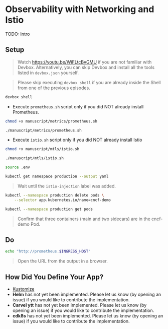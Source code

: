 # Observability with Networking and Istio

TODO: Intro

## Setup

> Watch https://youtu.be/WiFLtcBvGMU if you are not familiar with Devbox. Alternatively, you can skip Devbox and install all the tools listed in `devbox.json` yourself.

> Please skip executing `devbox shell` if you are already inside the Shell from one of the previous episodes.

```sh
devbox shell
```

* Execute `prometheus.sh` script only if you did NOT already install Prometheus.

```sh
chmod +x manuscript/metrics/prometheus.sh

./manuscript/metrics/prometheus.sh
```

* Execute `istio.sh` script only if you did NOT already install Istio

```sh
chmod +x manuscript/mtls/istio.sh

./manuscript/mtls/istio.sh

source .env

kubectl get namespace production --output yaml
```

> Wait until the `istio-injection` label was added.

```sh
kubectl --namespace production delete pods \
    --selector app.kubernetes.io/name=cncf-demo

kubectl --namespace production get pods
```

> Confirm that three containers (main and two sidecars) are in the cncf-demo Pod. 

## Do

```sh
echo "http://prometheus.$INGRESS_HOST"
```

> Open the URL from the output in a browser.

## How Did You Define Your App?

* [Kustomize](istio-kustomize.md)
* **Helm** has not yet been implemented. Please let us know (by opening an issue) if you would like to contribute the implementation.
* **Carvel ytt** has not yet been implemented. Please let us know (by opening an issue) if you would like to contribute the implementation.
* **cdk8s** has not yet been implemented. Please let us know (by opening an issue) if you would like to contribute the implementation.
